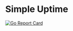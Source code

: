# Simple Uptime

[![Go Report Card](https://goreportcard.com/badge/github.com/fberrez/simple-uptime-backend)](https://goreportcard.com/report/github.com/fberrez/simple-uptime-backend)

